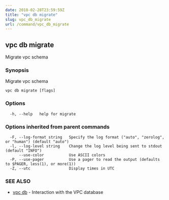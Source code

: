 ```yaml
---
date: 2018-02-28T23:59:59Z
title: "vpc db migrate"
slug: vpc_db_migrate
url: /command/vpc_db_migrate
---
```

## vpc db migrate

Migrate vpc schema

### Synopsis


Migrate vpc schema

```
vpc db migrate [flags]
```

### Options

```
  -h, --help   help for migrate
```

### Options inherited from parent commands

```
  -F, --log-format string   Specify the log format ("auto", "zerolog", or "human") (default "auto")
  -l, --log-level string    Change the log level being sent to stdout (default "INFO")
      --use-color           Use ASCII colors
  -P, --use-pager           Use a pager to read the output (defaults to $PAGER, less(1), or more(1))
  -Z, --utc                 Display times in UTC
```

### SEE ALSO
* [vpc db](/command/vpc_db)	 - Interaction with the VPC database

